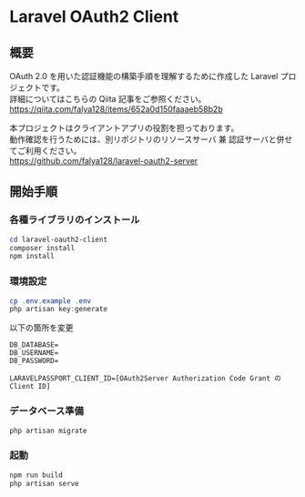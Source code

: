 # Laravel OAuth2 Client

## 概要

OAuth 2.0 を用いた認証機能の構築手順を理解するために作成した Laravel プロジェクトです。  
詳細についてはこちらの Qiita 記事をご参照ください。  
https://qiita.com/falya128/items/652a0d150faaaeb58b2b

本プロジェクトはクライアントアプリの役割を担っております。  
動作確認を行うためには、別リポジトリのリソースサーバ 兼 認証サーバと併せてご利用ください。  
https://github.com/falya128/laravel-oauth2-server

## 開始手順

### 各種ライブラリのインストール

```powershell
cd laravel-oauth2-client
composer install
npm install
```

### 環境設定

```powershell
cp .env.example .env
php artisan key:generate
```

以下の箇所を変更

```
DB_DATABASE=
DB_USERNAME=
DB_PASSWORD=

LARAVELPASSPORT_CLIENT_ID=[OAuth2Server Authorization Code Grant の Client ID]
```

### データベース準備

```powershell
php artisan migrate
```

### 起動

```powershell
npm run build
php artisan serve
```
